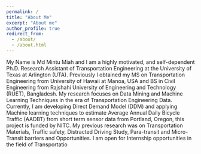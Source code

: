 ```yaml
---
permalink: /
title: "About Me"
excerpt: "About me"
author_profile: true
redirect_from: 
  - /about/
  - /about.html
---
```


My Name is Md Mintu Miah and I am a highly motivated, and self-dependent Ph.D. Research Assistant of Transportation Engineering at the University of Texas at Arlington (UTA). Previously I obtained my MS on Transportation Engineering from University of Hawaii at Manoa, USA and BS in Civil Engineering from Rajshahi University of Engineering and Technology (RUET), Bangladesh. My research focuses on Data Mining and Machine Learning Techniques in the era of Transportation Engineering Data. Currently, I am developing Direct Demand Model (DDM) and applying Machine learning techniques to estimate Average Annual Daily Bicycle Traffic (AADBT) from short term sensor data from Portland, Oregon, this project is funded by NITC. My previous research was on Transportation Materials, Traffic safety, Distracted Driving Study, Para-transit and Micro-Transit barriers and Opportunities. I am open for Internship opportunities in the field of Transportatio

